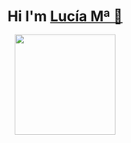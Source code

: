 <div align="center">
<h1>Hi I'm <a href="https://es.linkedin.com/in/luovtyrell">Lucía Mª 🌙</h1>
</div>
<div id="header" align="center">
  <img src="https://media.giphy.com/media/M9gbBd9nbDrOTu1Mqx/giphy.gif](https://giffiles.alphacoders.com/212/212548.gif" width="200"/>
</div>
